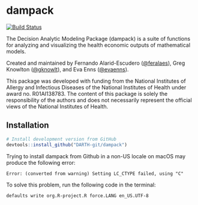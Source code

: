 # dampack
[![Build Status](https://travis-ci.com/DARTH-git/dampack.svg?branch=master)](https://travis-ci.com/DARTH-git/dampack)

The Decision Analytic Modeling Package (dampack) is a suite of functions for analyzing and visualizing the health economic outputs of mathematical models.

Created and maintained by Fernando Alarid-Escudero ([@feralaes](https://github.com/feralaes)), Greg Knowlton ([@gknowlt](https://github.com/gknowlt)), and Eva Enns ([@evaenns](https://github.com/evaenns)).

This package was developed with funding from the National Institutes of Allergy and Infectious Diseases of the National Institutes of Health under award no. R01AI138783. The content of this package is solely the responsibility of the authors and does not necessarily represent the official views of the National Institutes of Health.

## Installation

``` r
# Install development version from GitHub
devtools::install_github("DARTH-git/dampack")
```

Trying to install dampack from Github in a non-US locale on macOS may produce the following error:

``` 
Error: (converted from warning) Setting LC_CTYPE failed, using "C"
```

To solve this problem, run the following code in the terminal:
```
defaults write org.R-project.R force.LANG en_US.UTF-8 
```
